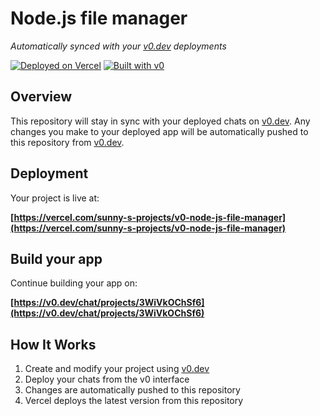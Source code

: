 # Node.js file manager

*Automatically synced with your [v0.dev](https://v0.dev) deployments*

[![Deployed on Vercel](https://img.shields.io/badge/Deployed%20on-Vercel-black?style=for-the-badge&logo=vercel)](https://vercel.com/sunny-s-projects/v0-node-js-file-manager)
[![Built with v0](https://img.shields.io/badge/Built%20with-v0.dev-black?style=for-the-badge)](https://v0.dev/chat/projects/3WiVkOChSf6)

## Overview

This repository will stay in sync with your deployed chats on [v0.dev](https://v0.dev).
Any changes you make to your deployed app will be automatically pushed to this repository from [v0.dev](https://v0.dev).

## Deployment

Your project is live at:

**[https://vercel.com/sunny-s-projects/v0-node-js-file-manager](https://vercel.com/sunny-s-projects/v0-node-js-file-manager)**

## Build your app

Continue building your app on:

**[https://v0.dev/chat/projects/3WiVkOChSf6](https://v0.dev/chat/projects/3WiVkOChSf6)**

## How It Works

1. Create and modify your project using [v0.dev](https://v0.dev)
2. Deploy your chats from the v0 interface
3. Changes are automatically pushed to this repository
4. Vercel deploys the latest version from this repository